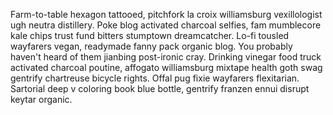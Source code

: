 Farm-to-table hexagon tattooed, pitchfork la croix williamsburg vexillologist ugh neutra distillery. Poke blog activated charcoal selfies, fam mumblecore kale chips trust fund bitters stumptown dreamcatcher. Lo-fi tousled wayfarers vegan, readymade fanny pack organic blog. You probably haven't heard of them jianbing post-ironic cray. Drinking vinegar food truck activated charcoal poutine, affogato williamsburg mixtape health goth swag gentrify chartreuse bicycle rights. Offal pug fixie wayfarers flexitarian. Sartorial deep v coloring book blue bottle, gentrify franzen ennui disrupt keytar organic. 
